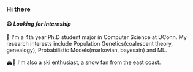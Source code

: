 ### Hi there
#### 😃 *Looking for internship*
<!--
**haotianzh/haotianzh** is a ✨ _special_ ✨ repository because its `README.md` (this file) appears on your GitHub profile.

Here are some ideas to get you started:

- 🔭 I’m currently working on ...
- 🌱 I’m currently learning ...
- 👯 I’m looking to collaborate on ...
- 🤔 I’m looking for help with ...
- 💬 Ask me about ...
- 📫 How to reach me: ...
- 😄 Pronouns: ...
- ⚡ Fun fact: ...
-->
🌱 I'm a 4th year Ph.D student major in Computer Science at UConn. My research interests include Population Genetics(coalescent theory, genealogy), Probabilistic Models(markovian, bayesain) and ML. 

🏔️🎿 I'm also a ski enthusiast, a snow fan from the east coast.

